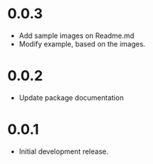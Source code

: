 # 0.0.3

* Add sample images on Readme.md
* Modify example, based on the images.

# 0.0.2

* Update package documentation

# 0.0.1

* Initial development release.

